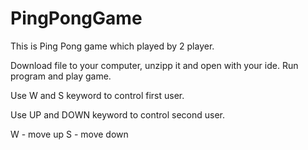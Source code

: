 # PingPongGame
This is Ping Pong game which played by 2 player.

Download file to your computer, unzipp it and open with your ide. 
Run program and play game.

Use W and S keyword to control first user.

Use UP and DOWN keyword to control second user.

W - move up
S - move down
